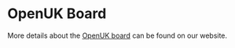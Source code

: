 # OpenUK Board

More details about the [OpenUK board](https://openuk.uk/about-us/openuk-board/) can be found on our website.

